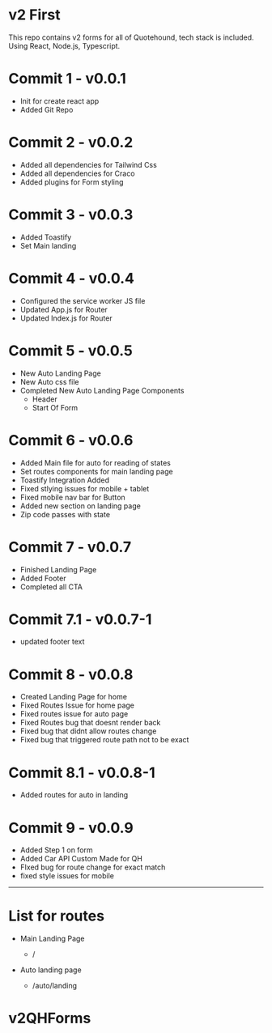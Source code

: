 # v2 First 

This repo contains v2 forms for all of Quotehound, tech stack is included. Using React, Node.js, Typescript. 
# Commit 1 -  v0.0.1 
- Init for create react app 
- Added Git Repo

# Commit 2 - v0.0.2

- Added all dependencies for Tailwind Css
- Added all dependencies for Craco 
- Added plugins for Form styling 

# Commit 3 - v0.0.3 

- Added Toastify 
- Set Main landing

# Commit 4 - v0.0.4

- Configured the service worker JS file 
- Updated App.js for Router
- Updated Index.js for Router

# Commit 5 - v0.0.5 

- New Auto Landing Page 
- New Auto css file
- Completed New Auto Landing Page Components 
    - Header
    - Start Of Form 

# Commit 6 - v0.0.6 

- Added Main file for auto for reading of states
- Set routes components for main landing page
- Toastify Integration Added
- Fixed stlying issues for mobile + tablet
- Fixed mobile nav bar for Button
- Added new section on landing page 
- Zip code passes with state 

# Commit 7 - v0.0.7 

- Finished Landing Page
- Added Footer
- Completed all CTA

# Commit 7.1 - v0.0.7-1

- updated footer text

# Commit 8 - v0.0.8

- Created Landing Page for home
- Fixed Routes Issue for home page
- Fixed routes issue for auto page
- Fixed Routes bug that doesnt render back 
- Fixed bug that didnt allow routes change 
- Fixed bug that triggered route path not to be exact

# Commit 8.1 - v0.0.8-1

- Added routes for auto in landing

# Commit 9 - v0.0.9

- Added Step 1 on form
- Added Car API Custom Made for QH 
- FIxed bug for route change for exact match 
- fixed style issues for mobile


-------------------------------------------------------------
# List for routes

- Main Landing Page
    - /

- Auto landing page
    - /auto/landing

# v2QHForms
